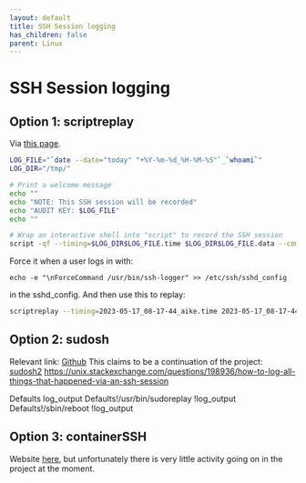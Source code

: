 ```yaml
---
layout: default
title: SSH Session logging
has_children: false
parent: Linux
---
```


# SSH Session logging

## Option 1: scriptreplay

Via [this page](https://aws.amazon.com/blogs/security/how-to-record-ssh-sessions-established-through-a-bastion-host/).

```bash
LOG_FILE="`date --date="today" "+%Y-%m-%d_%H-%M-%S"`_`whoami`"
LOG_DIR="/tmp/"

# Print a welcome message
echo ""
echo "NOTE: This SSH session will be recorded"
echo "AUDIT KEY: $LOG_FILE"
echo ""

# Wrap an interactive shell into "script" to record the SSH session
script -qf --timing=$LOG_DIR$LOG_FILE.time $LOG_DIR$LOG_FILE.data --command=/bin/bash
```

Force it when a user logs in with:

```
echo -e "\nForceCommand /usr/bin/ssh-logger" >> /etc/ssh/sshd_config

```

in the sshd_config. And then use this to replay:

```bash
scriptreplay --timing=2023-05-17_08-17-44_aike.time 2023-05-17_08-17-44_aike.data
```

## Option 2: sudosh

Relevant link: [Github](https://github.com/cloudposse/sudosh)
This claims to be a continuation of the project: [sudosh2](https://github.com/squash/sudosh2)
https://unix.stackexchange.com/questions/198936/how-to-log-all-things-that-happened-via-an-ssh-session


Defaults log_output
Defaults!/usr/bin/sudoreplay !log_output
Defaults!/sbin/reboot !log_output


## Option 3: containerSSH

Website [here](https://containerssh.io/), but unfortunately there is very little activity going on in the project at the moment.
